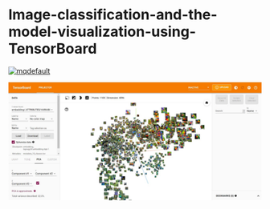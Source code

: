 # Image-classification-and-the-model-visualization-using-TensorBoard

[![mqdefault](https://user-images.githubusercontent.com/86033987/212358133-967e8c9f-0b3c-4d22-a6f2-8b0ae978ce43.jpg)](https://youtu.be/ESLncp2y870)


[![SC2 Video](images/cover.jpg)](https://www.youtube.com/watch?v=ESLncp2y870 "SC2 Mini game - Click to Watch!")
